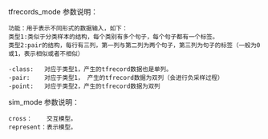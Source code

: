 tfrecords_mode 参数说明：
  
    功能：用于表示不同形式的数据输入，如下：
    类型1:类似于分类样本的结构，每个类别有多个句子，每个句子都有一个标签。
    类型2:pair的结构，每行有三列，第一列与第二列为两个句子，第三列为句子的标签（一般为0或1，表示相似或者不相似）

    -class:   对应于类型1，产生的tfrecord数据也是单列。
    -pair:    对应于类型1， 产生的tfrecord数据为双列（会进行负采样过程）
    -point:   对应于类型2，产生的tfrecord数据为双列
    
sim_mode 参数说明：

    cross：    交互模型。
    represent：表示模型。
